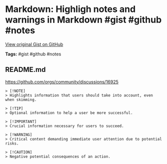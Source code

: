 # Markdown: Highligh notes and warnings in Markdown #gist #github #notes

[View original Gist on GitHub](https://gist.github.com/Integralist/5fa84ffa216e2c3b412ee6b090cabe57)

**Tags:** #gist #github #notes

## README.md

https://github.com/orgs/community/discussions/16925

```
> [!NOTE]  
> Highlights information that users should take into account, even when skimming.

> [!TIP]
> Optional information to help a user be more successful.

> [!IMPORTANT]  
> Crucial information necessary for users to succeed.

> [!WARNING]  
> Critical content demanding immediate user attention due to potential risks.

> [!CAUTION]
> Negative potential consequences of an action.
```

